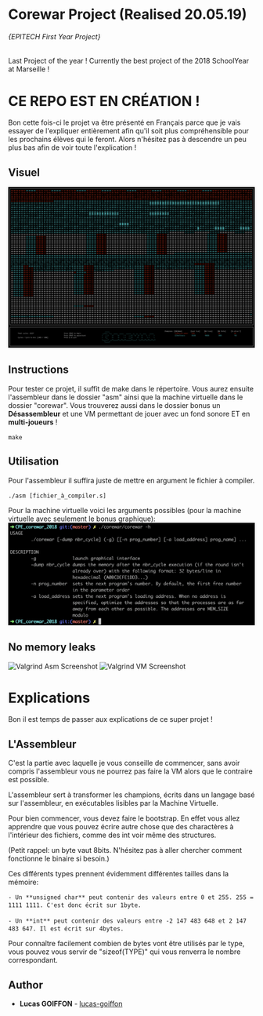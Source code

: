 # Corewar Project (Realised 20.05.19)
###### {EPITECH First Year Project}
Last Project of the year ! Currently the best project of the 2018 SchoolYear at Marseille !

# CE REPO EST EN CRÉATION !

Bon cette fois-ci le projet va être présenté en Français parce que je vais essayer de l'expliquer entièrement afin qu'il soit plus compréhensible pour les prochains élèves qui le feront. Alors n'hésitez pas à descendre un peu plus bas afin de voir toute l'explication !

## Visuel
![Game Screenshot](/bonus/screenshots/game.png?raw=true "Game Screenshot")


## Instructions
Pour tester ce projet, il suffit de make dans le répertoire. Vous aurez ensuite l'assembleur dans le dossier "asm" ainsi que la machine virtuelle dans le dossier "corewar". Vous trouverez aussi dans le dossier bonus un **Désassembleur** et une VM permettant de jouer avec un fond sonore ET en **multi-joueurs** !
```
make
```


## Utilisation
Pour l'assembleur il suffira juste de mettre en argument le fichier à compiler.
```
./asm [fichier_à_compiler.s]
```
Pour la machine virtuelle voici les arguments possibles (pour la machine virtuelle avec seulement le bonus graphique):
![Usage Screenshot](/bonus/screenshots/usage.png?raw=true "Usage Screenshot")


## No memory leaks
![Valgrind Asm Screenshot](/bonus/screenshots/valgrind_asm.png?raw=true "Valgrind Asm Screenshot")
![Valgrind VM Screenshot](/bonus/screenshots/valgrind_vm.png?raw=true "Valgrind VM Screenshot")


# Explications
Bon il est temps de passer aux explications de ce super projet !

## L'Assembleur
C'est la partie avec laquelle je vous conseille de commencer, sans avoir compris l'assembleur vous ne pourrez pas faire la VM alors que le contraire est possible.


L'assembleur sert à transformer les champions, écrits dans un langage basé sur l'assembleur, en exécutables lisibles par la Machine Virtuelle.


Pour bien commencer, vous devez faire le bootstrap. En effet vous allez apprendre que vous pouvez écrire autre chose que des charactères à l'intérieur des fichiers, comme des int voir même des structures.

(Petit rappel: un byte vaut 8bits. N'hésitez pas à aller chercher comment fonctionne le binaire si besoin.)

Ces différents types prennent évidemment différentes tailles dans la mémoire:

    - Un **unsigned char** peut contenir des valeurs entre 0 et 255. 255 = 1111 1111. C'est donc écrit sur 1byte.
    
    - Un **int** peut contenir des valeurs entre -2 147 483 648 et 2 147 483 647. Il est écrit sur 4bytes.

Pour connaître facilement combien de bytes vont être utilisés par le type, vous pouvez vous servir de "sizeof(TYPE)" qui vous renverra le nombre correspondant.




## Author
* **Lucas GOIFFON** - [lucas-goiffon](https://github.com/lucas-goiffon)

